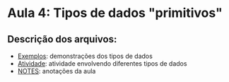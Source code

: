 # Aula 4: Tipos de dados "primitivos"

## Descrição dos arquivos:
* [Exemplos](https://github.com/jgarconi/CursoPython/blob/master/secao2/aula04/exemplos.py): demonstrações dos tipos de dados
* [Atividade](https://github.com/jgarconi/CursoPython/blob/master/secao2/aula04/atividade.py): atividade envolvendo diferentes tipos de dados
* [NOTES](https://github.com/jgarconi/CursoPython/blob/master/secao2/aula04/NOTES.md): anotações da aula
